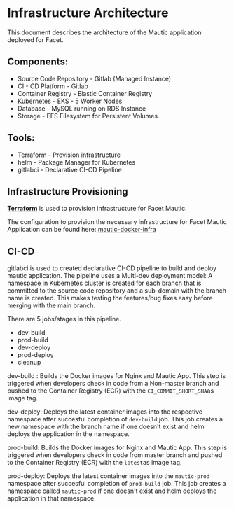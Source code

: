 # Infrastructure Architecture

This document describes the architecture of the Mautic application deployed for Facet.

## Components:

- Source Code Repository      -  Gitlab  (Managed Instance)
- CI - CD Platform            -  Gitlab
- Container Registry          -  Elastic Container Registry
- Kubernetes                  -  EKS  - 5 Worker Nodes 
- Database                    -  MySQL running on RDS Instance 
- Storage                     -  EFS Filesystem for Persistent Volumes.



## Tools:

- Terraform     -   Provision infrastructure
- helm          -   Package Manager for Kubernetes
- gitlabci      -   Declarative CI-CD Pipeline



## Infrastructure Provisioning


[**Terraform**](https://terraform.io) is used to provision infrastructure for Facet Mautic. 

The configuration to provision the necessary infrastructure for Facet Mautic Application can be found here:  [mautic-docker-infra](https://gitlab.com/facet-interactive/bv/mautic-docker)




## CI-CD

gitlabci is used to created declarative CI-CD pipeline to build and deploy mautic application. The pipeline uses a Multi-dev deployment model: A namespace in Kubernetes cluster is created for each branch that is committed to the source code repository and a sub-domain with the branch name is created. This makes testing the features/bug fixes easy before merging with the main branch. 

There are 5 jobs/stages in this pipeline.
- dev-build
- prod-build
- dev-deploy
- prod-deploy
- cleanup

dev-build :
Builds the Docker images for Nginx and Mautic App. This step is triggered when developers check in code from a Non-master branch and pushed to the Container Registry (ECR) with the `CI_COMMIT_SHORT_SHA`as image tag.


dev-deploy:
Deploys the latest container images into the respective namespace after succesful completion of `dev-build` job. This job creates a new namespace with the branch name if one doesn't exist and helm deploys the application in the namespace. 

prod-build:
Builds the Docker images for Nginx and Mautic App. This step is triggered when developers check in code from master branch and pushed to the Container Registry (ECR) with the `latest`as image tag.


prod-deploy:
Deploys the latest container images into the `mautic-prod` namespace after succesful completion of `prod-build` job. This job creates a namespace called `mautic-prod`  if one doesn't exist and helm deploys the application in that namespace. 
